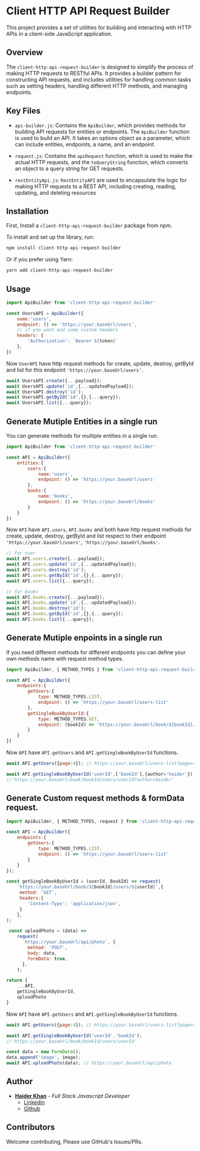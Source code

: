 # Client HTTP API Request Builder

This project provides a set of utilities for building and interacting with HTTP APIs in a client-side JavaScript application.

## Overview

The `client-http-api-request-builder` is designed to simplify the process of making HTTP requests to RESTful APIs. It provides a builder pattern for constructing API requests, and includes utilities for handling common tasks such as setting headers, handling different HTTP methods, and managing endpoints.

## Key Files

- `api-builder.js`: Contains the `ApiBuilder`, which provides methods for building API requests for entities or endpoints. The `ApiBuilder` function is used to build an API. It takes an options object as a parameter, which can include entities, endpoints, a name, and an endpoint.

- `request.js`: Contains the `apiRequest` function, which is used to make the actual HTTP requests, and the `toQueryString` function, which converts an object to a query string for GET requests.

- `restEntityApi.js`: `RestEntityAPI` are used to encapsulate the logic for making HTTP requests to a REST API, including creating, reading, updating, and deleting resources

## Installation

First, Install a `client-http-api-request-builder` package from npm.

To install and set up the library, run:
```javascript
npm install client-http-api-request-builder
```
Or if you prefer using Yarn:
```javascript
yarn add client-http-api-request-builder
```

## Usage
```javascript
import ApiBuilder from 'client-http-api-request-builder'

const UsersAPI = ApiBuilder({
    name:'users',
    endpoint: () => 'https://your.baseUrl/users',
    // if you want and some custom headers
    headers: {
        'Authorization': `Bearer ${token}`
    },
})
```
Now `UserAPI` have http request methods for create, update, destroy, getById and list for this endpoint `'https://your.baseUrl/users'`.

```javascript
await UsersAPI.create({...payload});
await UsersAPI.update('id',{...updatedPayload});
await UsersAPI.destroy('id');
await UsersAPI.getById('id',{},{...query});
await UsersAPI.list({...query});
```

## Generate Mutiple Entities in a single run
You can generate methods for multiple entities in a single run.

```javascript
import ApiBuilder from 'client-http-api-request-builder'

const API = ApiBuilder({
    entities:{
        users:{
            name:'users',
            endpoint: () => 'https://your.baseUrl/users'
        },
        books:{
            name:'books',
            endpoint: () => 'https://your.baseUrl/books'
        }
    }
})
```
Now `API` have `API.users`, `API.books` and both have http request methods for create, update, destroy, getById and list respect to their endpoint `'https://your.baseUrl/users'`, `'https://your.baseUrl/books'`.

```javascript
// for user
await API.users.create({...payload});
await API.users.update('id',{...updatedPayload});
await API.users.destroy('id');
await API.users.getById('id',{},{...query});
await API.users.list({...query});

// for books
await API.books.create({...payload});
await API.books.update('id',{...updatedPayload});
await API.books.destroy('id');
await API.books.getById('id',{},{...query});
await API.books.list({...query});
```

## Generate Mutiple enpoints in a single run
If you need different methods for different endpoints you can define your own methods name with request method types.

```javascript
import ApiBuilder, { METHOD_TYPES } from 'client-http-api-request-builder'

const API = ApiBuilder({
    endpoints:{
        getUsers:{
            type: METHOD_TYPES.LIST,
            endpoint: () => 'https://your.baseUrl/users-list'
        },
        getSingleBookByUserId:{
            type: METHOD_TYPES.GET,
            endpoint: (bookId) => 'https://your.baseUrl/book/${bookId}/users'
        }
    }
})
```
Now `API` have `API.getUsers` and `API.getSingleBookByUserId` functions.

```javascript
await API.getUsers({page:4}); // https://your.baseUrl/users-list?page=4

await API.getSingleBookByUserId('userId',['bookId'],{author='haider'});
//'https://your.baseUrl/book/bookId/users/userId?author=haider'
```

## Generate Custom request methods & formData request.
```javascript
import ApiBuilder, { METHOD_TYPES, request } from 'client-http-api-request-builder'

const API = ApiBuilder({
    endpoints:{
        getUsers:{
            type: METHOD_TYPES.LIST,
            endpoint: () => 'https://your.baseUrl/users-list'
        }
    }
});

const getSingleBookByUserId = (userId, BookId) => request(
    `https://your.baseUrl/book/${bookId}/users/${userId}`,{
     method: 'GET',
     headers:{
        'Content-Type': 'application/json',
     }
    },
);

 const uploadPhoto = (data) =>
    request(
      `https://your.baseUrl/api/photo`, {
        method: 'POST',
        body: data,
        formData: true,
      },
    );

return {
    ...API,
    getSingleBookByUserId,
    uploadPhoto
}

```
Now `API` have `API.getUsers` and `API.getSingleBookByUserId` functions.

```javascript
await API.getUsers({page:4}); // https://your.baseUrl/users-list?page=4

await API.getSingleBookByUserId('userId','bookId');
//'https://your.baseUrl/book/bookId/users/userId'

const data = new FormData();
data.append('image', image);
await API.uploadPhoto(data); // https://your.baseUrl/api/photo
```

## Author
* **[Haider Khan](https://www.iamhaiderkhan.com)** - *Full Stack Javascript Developer*
  - [Linkedin](https://www.linkedin.com/in/iamhaiderkhan)
  - [Github](https://github.com/iamhaiderkhan)

## Contributors
 Welcome contributing, Please use GitHub's Issues/PRs.
